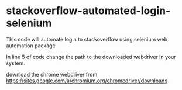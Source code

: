 # stackoverflow-automated-login-selenium
This code will automate login to stackoverflow using selenium web automation package

In line 5 of code change the path to the downloaded webdriver in your system.

download the chrome webdriver from https://sites.google.com/a/chromium.org/chromedriver/downloads
